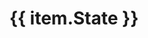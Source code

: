 ---
layout: layouts/results
className: "state-results-page static-page"
description: Mutual Aid Resources
pagination:
  data: csvData.stantecMABD
  size: 1
  alias: item
  addAllPagesToCollections: true
title: '{{ item.State }}'
short-title: Results
permalink: "/states/{{ item.Abbr | slug }}/index.html"
---